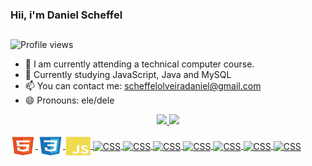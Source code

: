 ### Hii, i'm Daniel Scheffel

##

<p align="left"> <img src="https://komarev.com/ghpvc/?username=danielScheffel&color=red" alt="Profile views" /> </p>


- 🔭 I am currently attending a technical computer course.
- 🌱 Currently studying JavaScript, Java and MySQL
- 📫 You can contact me: scheffelolveiradaniel@gmail.com
- 😄 Pronouns: ele/dele


<div align="center">
  <a href="https://github.com/DanielScheffel">
  <img height="180em" src="https://github-readme-stats.vercel.app/api?username=DanielScheffel&show_icons=true&theme=radical&include_all_commits=true&count_private=true"/>
  <img height="180em" src="https://github-readme-stats.vercel.app/api/top-langs/?username=DanielScheffel&layout=compact&langs_count=7&theme=radical"/>
</div>



<div style="display: inline_block"><br>
    <img align="center" alt="Rafa-HTML" height="30" width="40" src="https://raw.githubusercontent.com/devicons/devicon/master/icons/html5/html5-original.svg">
    <img align="center" alt="Rafa-CSS" height="30" width="40" src="https://raw.githubusercontent.com/devicons/devicon/master/icons/css3/css3-original.svg">
    <img align="center" alt="Rafa-Js" height="30" width="40" src="https://raw.githubusercontent.com/devicons/devicon/master/icons/javascript/javascript-plain.svg">
    <img align="center" alt="CSS" height="50" width="60" src=https://icongr.am/devicon/nodejs-original-wordmark.svg?size=128&color=currentColor>
    <img align="center" alt="CSS" height="30" width="40" src="https://cdn.jsdelivr.net/gh/devicons/devicon/icons/react/react-original.svg" />
    <img align="center" alt="CSS" height="40" width="50" src="https://cdn.jsdelivr.net/gh/devicons/devicon/icons/java/java-original-wordmark.svg" />
    <img align="center" alt="CSS" height="30" width="40" src="https://cdn.jsdelivr.net/gh/devicons/devicon/icons/mysql/mysql-original.svg" />
    <img align="center" alt="CSS" height="30" width="40" src="https://cdn.jsdelivr.net/gh/devicons/devicon/icons/figma/figma-original.svg" />
    <img align="center" alt="CSS" height="30" width="40" src="https://cdn.jsdelivr.net/gh/devicons/devicon/icons/bootstrap/bootstrap-original.svg" />
    <img align="center" alt="CSS" height="30" width="40" src="https://cdn.jsdelivr.net/gh/devicons/devicon/icons/vuejs/vuejs-original.svg" />
  </div>
  
  ##
